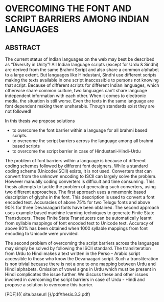 # OVERCOMING THE FONT AND SCRIPT BARRIERS AMONG INDIAN LANGUAGES

## ABSTRACT

The current status of Indian languages on the web may best be described as “Diversity in Unity”! All Indian language scripts (except for Urdu & Sindhi) are derived from the same Brahmi Script and also share a common alphabet to a large extent. But languages like Hindustani, Sindhi use different scripts making the texts available in one script inaccessible to persons not knowing that script. Because of different scripts for different Indian languages, which otherwise share common culture, two languages can’t share language independent information with each other. When it comes to electronic media, the situation is still worse. Even the texts in the same language are font dependent making them unsharable. Though standards exist they are not followed!

In this thesis we propose solutions
* to overcome the font barrier within a language for all brahmi based
scripts.
* to overcome the script barriers across the language among all brahmi
based scripts
* to overcome the script barrier in case of Hindustani-Hindi-Urdu

The problem of font barriers within a language is because of different coding schemes followed by different font designers. While a standard coding scheme (Unicode/ISCII) exists, it is not used. Converters that can convert from the unknown encoding to ISCII can largely solve the problem. However manually coding converters is difficult and time consuming. This thesis attempts to tackle the problem of generating such converters, using two different approaches. The first approach uses a mnemonic based description of glyphs in the font. This description is used to convert a font encoded text. Accuracies of above 75% for two Telugu fonts and above 90% for three Devanaagari fonts have been obtained.  The second approach uses example based machine learning techniques to generate Finite State Transducers. These Finite State Transducers can be automatically learnt from syllable mappings of font encoded text to Unicode text. Accuracy of above 90% has been obtained when 1000 syllable mappings from font encoding to Unicode were provided.

The second problem of overcoming the script barriers across the languages may simply be solved by following the ISCII standard.  The transliteration from Urdu to Hindi makes a text written in the Perso – Arabic script accessible to those who know the Devanaagari script. Such a transliteration is non trivial because there is not a one to one mapping between Urdu and Hindi alphabets. Omission of vowel signs in Urdu which must be present in Hindi complicates the issue further. We discuss these and other issues involved in overcoming the script barriers in case of Urdu - Hindi and propose a solution to
overcome this barrier.

[PDF]({{ site.baseurl }}/pdf/thesis.3.3.pdf)
